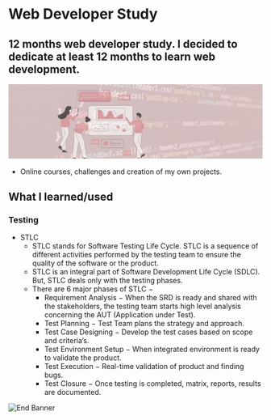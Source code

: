 # Web Developer Study
## 12 months web developer study. I decided to dedicate at least 12 months to learn web development.

![Begin Banner](/Documentation/top-1200x350.gif)

* Online courses, challenges and creation of my own projects.

## What I learned/used 
### Testing
* STLC
    * STLC stands for Software Testing Life Cycle. STLC is a sequence of different activities performed by the testing team to ensure the quality of the software or the product.
    * STLC is an integral part of Software Development Life Cycle (SDLC). But, STLC deals only with the testing phases.
    * There are 6 major phases of STLC −
        * Requirement Analysis − When the SRD is ready and shared with the stakeholders, the testing team starts high level analysis concerning the AUT (Application under Test).
        * Test Planning − Test Team plans the strategy and approach.
        * Test Case Designing − Develop the test cases based on scope and criteria’s.
        * Test Environment Setup − When integrated environment is ready to validate the product.
        * Test Execution − Real-time validation of product and finding bugs.
        * Test Closure − Once testing is completed, matrix, reports, results are documented.

![End Banner](/Documentation/botton-1200x350.gif)